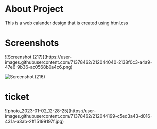 
<h1>About Project </h1>
 This is a web calander design that is created using html,css
 
 <h1>Screenshots</h1>
 ![Screenshot (217)](https://user-images.githubusercontent.com/71378462/212044040-2138f0c3-a4a9-47e6-9b36-ac0568b0a4c6.png)
 
![Screenshot (216)](https://user-images.githubusercontent.com/71378462/212044065-5137c7ae-4da9-42ea-ac01-fe76f960d3d3.png)


<h1>ticket </h1>
![photo_2023-01-02_12-28-25](https://user-images.githubusercontent.com/71378462/212044199-c5ed3a43-d016-431a-a3ab-2ff15199197f.jpg)

